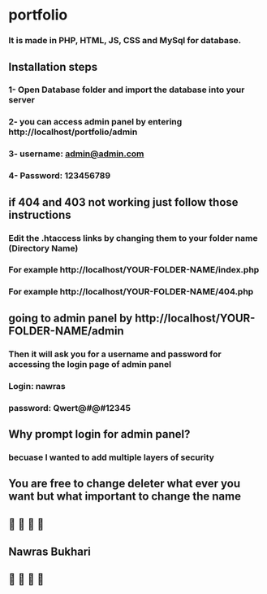 # portfolio
### It is made in PHP, HTML, JS, CSS and MySql for database.
## Installation steps
### 1- Open Database folder and import the database into your server 
### 2- you can access admin panel by entering http://localhost/portfolio/admin
### 3- username: admin@admin.com
### 4- Password: 123456789
## if 404 and 403 not working just follow those instructions
### Edit the .htaccess links by changing them to your folder name (Directory Name)
### For example http://localhost/YOUR-FOLDER-NAME/index.php
### For example http://localhost/YOUR-FOLDER-NAME/404.php
## going to admin panel by http://localhost/YOUR-FOLDER-NAME/admin
### Then it will ask you for a username and password for accessing the login page of admin panel
### Login: nawras 
### password: Qwert@#@#12345
## Why prompt login for admin panel?
### becuase I wanted to add multiple layers of security

## You are free to change deleter what ever you want but what important to change the name 
## 🖤 🖤 🖤 🖤
## Nawras Bukhari 
## 🖤 🖤 🖤 🖤
 
